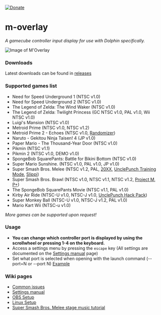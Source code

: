 [![Donate](https://img.shields.io/badge/Donate-PayPal-green.svg)](https://www.paypal.com/paypalme/bkacjios)

# m-overlay
*A gamecube controller input display for use with Dolphin specifically.*

![Image of M'Overlay](https://thumbs.gfycat.com/GraciousAlarmingAntbear-size_restricted.gif)

### Downloads

Latest downloads can be found in [releases](https://github.com/bkacjios/m-overlay/releases)

### Supported games list

* Need for Speed Underground 1 (NTSC v1.0)
* Need for Speed Underground 2 (NTSC v1.0)
* The Legend of Zelda: The Wind Waker (NTSC v1.0)
* The Legend of Zelda: Twilight Princess (GC NTSC v1.0, PAL v1.0, Wii NTSC v1.0)
* Luigi's Mansion (NTSC v1.0)
* Metroid Prime (NTSC v1.0, NTSC v1.2)
* Metroid Prime 2 - Echoes (NTSC v1.0, [Randomizer](https://github.com/randovania/randovania))
* Naruto - Gekitou Ninja Taisen! 4 (JP v1.0)
* Paper Mario - The Thousand-Year Door (NTSC v1.0)
* Pikmin (NTSC v1.1)
* Pikmin 2 (NTSC v1.0, DEMO v1.0)
* SpongeBob SquarePants: Battle for Bikini Bottom (NTSC v1.0)
* Super Mario Sunshine. (NTSC v1.0, PAL v1.0, JP v1.0)
* Super Smash Bros. Melee (NTSC v1.2, PAL, [20XX](https://smashboards.com/threads/the-20xx-melee-training-hack-pack-v4-07-7-04-17.351221/), [UnclePunch Training Mode](https://github.com/UnclePunch/Training-Mode), [Slippi](https://slippi.gg))
* Super Smash Bros. Brawl (NTSC v1.0, NTSC v1.1, NTSC v1.2, [Project M](https://en.wikipedia.org/wiki/Project_M), [P+](https://projectplusgame.com/))
* The SpongeBob SquarePants Movie (NTSC v1.1, PAL v1.0)
* Kirby Air Ride (NTSC-U v1.0, NTSC-J v1.0, [UnclePunch Hack Pack](https://www.kirbyairri.de/hpinfo.html))
* Super Monkey Ball (NTSC-U v1.0, NTSC-J v1.2, PAL v1.0)
* Mario Kart Wii (NTSC-u v1.0)

*More games can be supported upon request!*

### Usage

- **You can change which controller port is displayed by using the scrollwheel or pressing 1-4 on the keyboard.**
- Access a settings menu by pressing the `escape` key (All settings are documented on the [Settings manual](https://github.com/bkacjios/m-overlay/wiki/Settings-manual) page)
- Set what port is selected when opening with the launch command (--port=N or --port N) [Example](https://i.imgur.com/f9AkS2q.png)

### Wiki pages

* [Common issues](https://github.com/bkacjios/m-overlay/wiki/Common-issues-and-solutions)
* [Settings manual](https://github.com/bkacjios/m-overlay/wiki/Settings-manual)
* [OBS Setup](https://github.com/bkacjios/m-overlay/wiki/OBS-Setup)
* [Linux Setup](https://github.com/bkacjios/m-overlay/wiki/Linux)
* [Super Smash Bros. Melee stage music tutorial](https://github.com/bkacjios/m-overlay/wiki/Stage-music-for-Project-Slippi)
